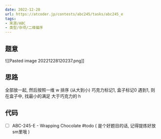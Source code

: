 ```yaml
---
date: 2022-12-28
url: https://atcoder.jp/contests/abc245/tasks/abc245_e
tags: 
- 来源/ABC
- 类型/杂项/二维偏序
---
```



## 题意

![[Pasted image 20221228120237.png]]


## 思路

全部放一起, 然后按照一维 w 排序 (从大到小) 
巧克力标记1, 盒子标记0
遇到1, 则在盒子中, 找最小的满足  大于巧克力的 h


## 代码


- [ ] ABC-245-E - Wrapping Chocolate  #todo 
( 是个好题目的话, 记得提炼好放sm里哦 )
